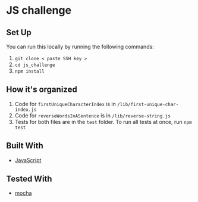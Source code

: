# JS challenge

## Set Up
You can run this locally by running the following commands:
1. `git clone < paste SSH key >`
2. `cd js_challenge`
3. `npm install`

## How it's organized
1. Code for `firstUniqueCharacterIndex` is in `/lib/first-unique-char-index.js`
2. Code for `reverseWordsInASentence` is in `/lib/reverse-string.js`
3. Tests for both files are in the `test` folder. To run all tests at once, run `npm test`

## Built With
* [JavaScript](https://www.javascript.com/)

## Tested With
* [mocha](https://mochajs.org/)
